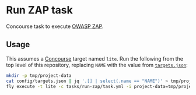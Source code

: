 # Run ZAP task

Concourse task to execute [OWASP ZAP](https://www.owasp.org/index.php/OWASP_Zed_Attack_Proxy_Project).

## Usage

This assumes a [Concourse](http://concourse.ci/) target named `lite`. Run the following from the top level of this repository, replacing `NAME` with the value from [`targets.json`](config/targets.json):

```bash
mkdir -p tmp/project-data
cat config/targets.json | jq '.[] | select(.name == "NAME")' > tmp/project-data/project.json
fly execute -t lite -c tasks/run-zap/task.yml -i project-data=tmp/project-data -i scripts=.
```
